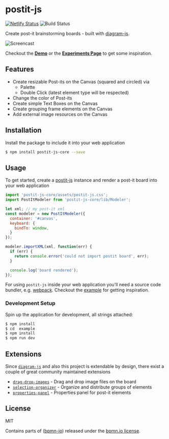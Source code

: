 # postit-js

[![Netlify Status](https://api.netlify.com/api/v1/badges/72130b1d-f56b-473e-8f3b-50a5af916e64/deploy-status)](https://app.netlify.com/sites/postit-js-demo/deploys) ![Build Status](https://github.com/pinussilvestrus/postit-js/workflows/ci/badge.svg)


Create post-it brainstorming boards - built with [diagram-js](https://github.com/bpmn-io/diagram-js).

![Screencast](./docs/screencast.gif)

Checkout the [**Demo**](https://postit-js-demo.netlify.app/) or the [**Experiments Page**](https://postit-js-experiments.netlify.app/) to get some inspiration.

## Features

* Create resizable Post-its on the Canvas (squared and circled) via
  * Palette
  * Double Click (latest element type will be respected)
* Change the color of Post-its
* Create simple Text Boxes on the Canvas
* Create grouping frame elements on the Canvas
* Add external image resources on the Canvas

## Installation

Install the package to include it into your web application

```sh
$ npm install postit-js-core --save
```

## Usage

To get started, create a [postit-js](https://github.com/pinussilvestrus/postit-js) instance
and render a post-it board into your web application

```javascript
import 'postit-js-core/assets/postit-js.css';
import PostItModeler from 'postit-js-core/lib/Modeler';

let xml; // my post-it xml 
const modeler = new PostItModeler({
  container: '#canvas',
  keyboard: {
    bindTo: window,
  }
});

modeler.importXML(xml, function(err) {
  if (err) {
    return console.error('could not import postit board', err);
  }

  console.log('board rendered');
});
```

For using `postit-js` inside your web application you'll need a source code bundler, e.g. [webpack](https://webpack.js.org/). Checkout the [example](./example) for getting inspiration. 

### Development Setup

Spin up the application for development, all strings attached:

```sh
$ npm install
$ cd  example
$ npm install
$ npm run dev
```

## Extensions

Since [`diagram-js`](https://github.com/bpmn-io/diagram-js) and also this project is extendable by design, there exist a couple of great community maintained extensions

* [`drag-drop-images`](https://github.com/xanpj/postit-js-extensions#drag-drop-images) - Drag and drop image files on the board
* [`selection-organizer`](https://github.com/xanpj/postit-js-extensions#selection-organizer) - Organize and distribute groups of elements
* [`properties-panel`](https://github.com/xanpj/postit-js-extensions#properties-panel) - Properties panel for post-it elements

## License

MIT

Contains parts of ([bpmn-io](https://github.com/bpmn-io)) released under the [bpmn.io license](http://bpmn.io/license).
